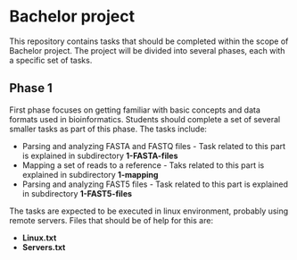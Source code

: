 # Bachelor project

This repository contains tasks that should be completed within the scope of Bachelor project. The project will be divided into several phases, each with a specific set of tasks.

## Phase 1

First phase focuses on getting familiar with basic concepts and data formats used in bioinformatics. Students should complete a set of several smaller tasks as part of this phase.
The tasks include:
  * Parsing and analyzing FASTA and FASTQ files - Task related to this part is explained in subdirectory **1-FASTA-files**
  * Mapping a set of reads to a reference - Taks related to this part is explained in subdirectory **1-mapping**
  * Parsing and analyzing FAST5 files - Task related to this part is explained in subdirectory **1-FAST5-files**
  
  
The tasks are expected to be executed in linux environment, probably using remote servers. Files that should be of help for this are:
  * **Linux.txt**
  * **Servers.txt**
  
